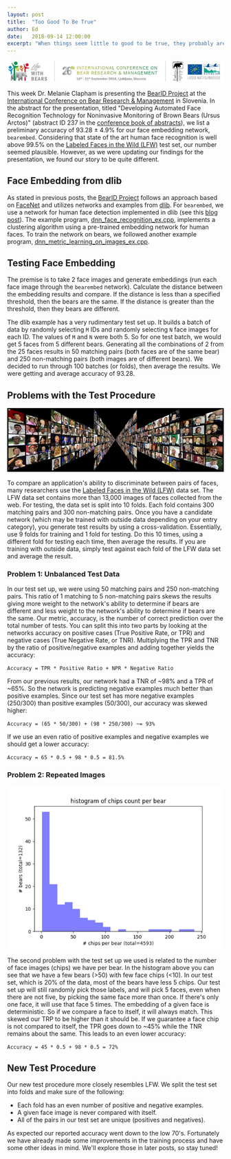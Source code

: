 ```yaml
---
layout: post
title:  "Too Good To Be True"
author: Ed
date:   2018-09-14 12:00:00
excerpt: "When things seem little to good to be true, they probably are too good."
---
```

[![alt text](/assets/too-good/LogoSkupaj1.jpg "Life with bears – 26th International Conference on Bear Research and Management")](https://lifewithbears.eu/)

This week Dr. Melanie Clapham is presenting the [BearID Project](http://bearresearch.org/) at the [International Conference on Bear Research & Management](https://lifewithbears.eu/) in Slovenia. In the abstract for the presentation, titled "Developing Automated Face Recognition Technology for Noninvasive Monitoring of Brown Bears (Ursus Arctos)" (abstract ID 237 in the [conference book of abstracts](https://lifewithbears.eu/book-of-abstracts/)), we list a preliminary accuracy of 93.28 ± 4.9% for our face embedding network, `bearembed`. Considering that state of the art human face recognition is well above 99.5% on the [Labeled Faces in the Wild (LFW)](http://vis-www.cs.umass.edu/lfw/) test set, our number seemed plausible. However, as we were updating our findings for the presentation, we found our story to be quite different.

## Face Embedding from dlib

As stated in previous posts, the [BearID Project](https://twitter.com/bearid_project) follows an approach based on [FaceNet](https://arxiv.org/abs/1503.03832) and utilizes networks and examples from [dlib](http://dlib.net/). For `bearembed`, we use a network for human face detection implemented in dlib (see this [blog post](http://blog.dlib.net/2017/02/high-quality-face-recognition-with-deep.html)). The example program, [dnn_face_recognition_ex.cpp](https://github.com/davisking/dlib/blob/master/examples/dnn_face_recognition_ex.cpp), implements a clustering algorithm using a pre-trained embedding network for human faces. To train the network on bears, we followed another example program, [dnn_metric_learning_on_images_ex.cpp](https://github.com/davisking/dlib/blob/master/examples/dnn_metric_learning_on_images_ex.cpp).

## Testing Face Embedding

The premise is to take 2 face images and generate embeddings (run each face image through the `bearembed` network).  Calculate the distance between the embedding results and compare. If the distance is less than a specified threshold, then the bears are the same. If the distance is greater than the threshold, then they bears are different.

The dlib example has a very rudimentary test set up. It builds a batch of data by randomly selecting `M` IDs and randomly selecting `N` face images for each ID. The values of `M` and `N` were both 5. So for one test batch, we would get 5 faces from 5 different bears. Generating all the combinations of 2 from the 25 faces results in 50 matching pairs (both faces are of the same bear) and 250 non-matching pairs (both images are of different bears). We decided to run through 100 batches (or folds), then average the results. We were getting and average accuracy of 93.28.

## Problems with the Test Procedure

![alt text](/assets/too-good/Six_Face_Panels_sm.jpg "Labeled Faces in the Wild")

To compare an application's ability to discriminate between pairs of faces, many researchers use the [Labeled Faces in the Wild (LFW)](http://vis-www.cs.umass.edu/lfw/) data set. The LFW data set contains more than 13,000 images of faces collected from the web. For testing, the data set is split into 10 folds. Each fold contains 300 matching pairs and 300 non-matching pairs. Once you have a candidate network (which may be trained with outside data depending on your entry category), you generate test results by using a cross-validation. Essentially, use 9 folds for training and 1 fold for testing. Do this 10 times, using a different fold for testing each time, then average the results. If you are training with outside data, simply test against each fold of the LFW data set and average the result.

### Problem 1: Unbalanced Test Data

In our test set up, we were using 50 matching pairs and 250 non-matching pairs. This ratio of 1 matching to 5 non-matching pairs skews the results giving more weight to the network's ability to determine if bears are different and less weight to the network's ability to determine if bears are the same. Our metric, accuracy, is the number of correct prediction over the total number of tests. You can split this into two parts by looking at the networks accuracy on positive cases (True Positive Rate, or TPR) and negative cases (True Negative Rate, or TNR). Multiplying the TPR and TNR by the ratio of positive/negative examples and adding together yields the accuracy:

```
Accuracy = TPR * Positive Ratio + NPR * Negative Ratio
```

From our previous results, our network had a TNR of ~98% and a TPR of ~65%. So the network is predicting negative examples much better than positive examples. Since our test set has more negative examples (250/300) than positive examples (50/300), our accuracy was skewed higher:

```
Accuracy = (65 * 50/300) + (98 * 250/300) ~= 93%
```

If we use an even ratio of positive examples and negative examples we should get a lower accuracy:

```
Accuracy = 65 * 0.5 + 98 * 0.5 = 81.5%
```

### Problem 2: Repeated Images

![alt text](/assets/too-good/hist_obj_cnt.png "Histogram of chips count per bear")

The second problem with the test set up we used is related to the number of face images (chips) we have per bear. In the histogram above you can see that we have a few bears (>50) with few face chips (<10). In our test set, which is 20% of the data, most of the bears have less 5 chips. Our test set up will still randomly pick those labels, and will pick 5 faces, even when there are not five, by picking the same face more than once. If there's only one face, it will use that face 5 times. The embedding of a given face is deterministic. So if we compare a face to itself, it will always match. This skewed our TRP to be higher than it should be. If we guarantee a face chip is not compared to itself, the TPR goes down to ~45% while the TNR remains about the same. This leads to an even lower accuracy:

```
Accuracy = 45 * 0.5 + 98 * 0.5 = 72%
```

## New Test Procedure

Our new test procedure more closely resembles LFW. We split the test set into folds and make sure of the following:

* Each fold has an even number of positive and negative examples.
* A given face image is never compared with itself.
* All of the pairs in our test set are unique (positives and negatives).

As expected our reported accuracy went down to the low 70's. Fortunately we have already made some improvements in the training process and have some other ideas in mind. We'll explore those in later posts, so stay tuned!
